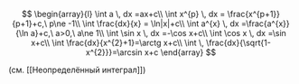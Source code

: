 $$
\begin{array}{l}
\int a \, dx =ax+c\\
\int x^{p} \, dx = \frac{x^{p+1}}{p+1}+c,\ p\ne -1\\
\int  \frac{dx}{x} = \ln|x|+c\\
\int a^{x} \, dx =\frac{a^{x}}{\ln a}+c,\ a>0,\ a\ne 1\\
\int \sin x \, dx =-\cos x+c\\
\int  \cos x \, dx =\sin x+c\\
\int \frac{dx}{x^{2}+1}=\arctg x+c\\
\int  \, \frac{dx}{\sqrt{1-x^{2}}}=\arcsin x+c
\end{array} 
$$

(см. [[Неопределённый интеграл]])
